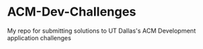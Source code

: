# ACM-Dev-Challenges
My repo for submitting solutions to UT Dallas's ACM Development application challenges
